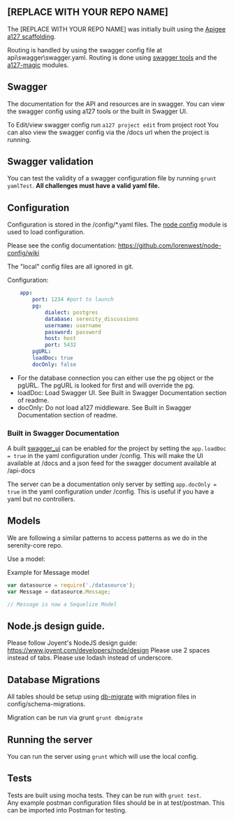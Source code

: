 ## [REPLACE WITH YOUR REPO NAME]

The [REPLACE WITH YOUR REPO NAME] was initially built using the [Apigee a127 scaffolding](https://github.com/apigee-127/a127-documentation/wiki).

Routing is handled by using the swagger config file at api\swagger\swagger.yaml.
Routing is done using [swagger tools](https://github.com/apigee-127/swagger-tools) and the [a127-magic](https://github.com/apigee-127/magic) modules.

## Swagger

The documentation for the API and resources are in swagger.  You can view the swagger config using a127 tools or the built in Swagger UI.

To Edit/view swagger config run ```a127 project edit``` from project root
You can also view the swagger config via the /docs url when the project is running.


## Swagger validation

You can test the validity of a swagger configuration file by running ```grunt yamlTest```.  **All challenges must have a valid yaml file.**


## Configuration

Configuration is stored in the /config/*.yaml files.  The [node config](https://github.com/lorenwest/node-config) module is used to load configuration.

Please see the config documentation:  https://github.com/lorenwest/node-config/wiki

The "local" config files are all ignored in git.

Configuration:

```yaml
    app:
        port: 1234 #port to launch
        pg:
            dialect: postgres
            database: serenity_discussions
            username: username
            password: password
            host: host
            port: 5432
        pgURL:
        loadDoc: true
        docOnly: false
```

* For the database connection you can either use the pg object or the pgURL.  The pgURL is looked for first and will override the pg.
* loadDoc:  Load Swagger UI. See Built in Swagger Documentation section of readme.
* docOnly:  Do not load a127 middleware.  See Built in Swagger Documentation section of readme.


### Built in Swagger Documentation

A built [swagger_ui](https://github.com/wordnik/swagger-ui) can be enabled for the project by setting the ```app.loadDoc = true``` in the yaml configuration under /config.  This will make the UI available at /docs and a json feed for the swagger document available at /api-docs

The server can be a documentation only server by setting ```app.docOnly = true``` in the yaml configuration under /config.  This is useful if you have a yaml but no controllers.


## Models

We are following a similar patterns to access patterns as we do in the serenity-core repo.

Use a model:

Example for Message model

```javascript
var datasource = require('./datasource');
var Message = datasource.Message;

// Message is now a Sequelize Model
```

## Node.js design guide.

Please follow Joyent's NodeJS design guide:  https://www.joyent.com/developers/node/design
Please use 2 spaces instead of tabs.
Please use lodash instead of underscore.

## Database Migrations

All tables should be setup using [db-migrate](https://github.com/kunklejr/node-db-migrate) with migration files in config/schema-migrations.

Migration can be run via grunt ```grunt dbmigrate```

## Running the server

You can run the server using ```grunt``` which will use the local config.

## Tests

Tests are built using mocha tests.   They can be run with ```grunt test```.  
Any example postman configuration files should be in at test/postman.  This can be imported into Postman for testing.
